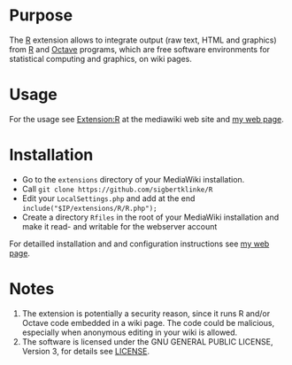 # Purpose

The [R](https://www.r-project.org)  extension allows to integrate output (raw text, HTML and graphics) from [R](www.r-project.org) and [Octave](https://www.gnu.org/software/octave) programs, which are free software environments for statistical computing and graphics, on wiki pages.

# Usage

For the usage see [Extension:R](https://www.mediawiki.org/wiki/Extension:R) at the mediawiki web site and [my web page](http://mars.wiwi.hu-berlin.de/mediawiki/sk/index.php/R_Extension_for_MediaWiki).

# Installation

* Go to the `extensions` directory of your MediaWiki installation.
* Call `git clone https://github.com/sigbertklinke/R`
* Edit your `LocalSettings.php` and add at the end `include("$IP/extensions/R/R.php");`
* Create a directory `Rfiles` in the root of your MediaWiki installation and make it read- and writable for the webserver account

For detailled installation and and configuration instructions see [my web page](http://mars.wiwi.hu-berlin.de/mediawiki/sk/index.php/R_Extension_for_MediaWiki).


# Notes

1. The extension is potentially a security reason, since it runs R and/or Octave code embedded in a wiki page. The code could be malicious, especially when anonymous editing in your wiki is allowed.
2. The software is licensed under the GNU GENERAL PUBLIC LICENSE,                       Version 3, for details see [LICENSE](LICENSE).
